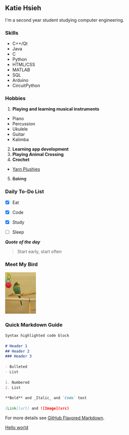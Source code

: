 ## Katie Hsieh

I'm a second year student studying computer engineering.


### Skills

- C++/Qt
- Java
- C
- Python
- HTML/CSS
- MATLAB
- SQL
- Arduino
- CircuitPython


### Hobbies

1. **Playing and learning musical instruments**
  - Piano
  - Percussion
  - Ukulele
  - Guitar
  - Kalimba
2. **Learning app development**
3. **Playing Animal Crossing**
4. **Crochet**
  - [Yarn Plushies](https://yarnplushies.com/)
5. ~~Baking~~


### Daily To-Do List

- [x] Eat
- [x] Code
- [x] Study
- [ ] Sleep


***Quote of the day***

> Start early, start often


### Meet My Bird

<img src="Frosty.JPG" width="100">


### Quick Markdown Guide

```markdown
Syntax highlighted code block

# Header 1
## Header 2
### Header 3

- Bulleted
- List

1. Numbered
2. List

**Bold** and _Italic_ and `Code` text

[Link](url) and ![Image](src)
```

For more details see [GitHub Flavored Markdown](https://guides.github.com/features/mastering-markdown/).


[Hello world](test.md)
